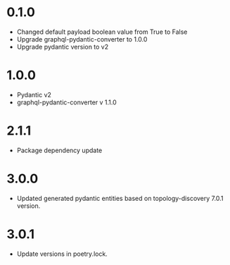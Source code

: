 # 0.1.0
- Changed default payload boolean value from True to False
- Upgrade graphql-pydantic-converter to 1.0.0
- Upgrade pydantic version to v2

# 1.0.0
- Pydantic v2
- graphql-pydantic-converter v 1.1.0

# 2.1.1
- Package dependency update

# 3.0.0
- Updated generated pydantic entities based on topology-discovery 7.0.1 version.

# 3.0.1
- Update versions in poetry.lock.
